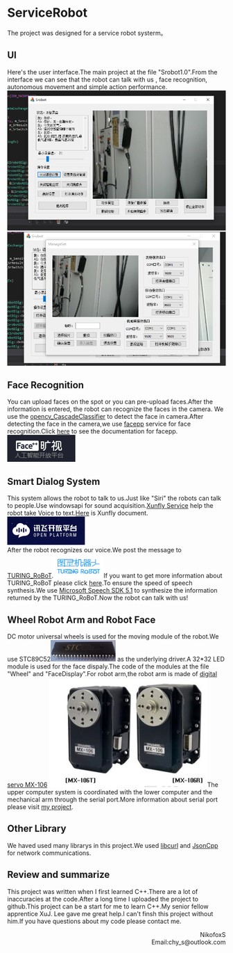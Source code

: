 # ServiceRobot

The project was designed for a service robot systerm。  
## UI
Here's the user interface.The main project at the file "Srobot1.0".From the interface we can see that the robot can talk with us , face recognition, autonomous movement and simple action performance.
![UI1](https://raw.githubusercontent.com/NikofoxS/ServiceRobot/master/pictures/ui1.png)  
![UI2](https://raw.githubusercontent.com/NikofoxS/ServiceRobot/master/pictures/ui2.png)  
## Face Recognition
You can upload faces on the spot or you can pre-upload faces.After the information is entered, the robot can recognize the faces in the camera. We use the [opencv_CascadeClassifier](https://docs.opencv.org/3.4.0/d1/de5/classcv_1_1CascadeClassifier.html#a6d01a748b103f0cd6bd2a20037ae8731) to detect the face in camera.After detecting the face in the camera,we use [facepp](https://www.faceplusplus.com.cn/) service for face recognition.Click [here](https://console.faceplusplus.com.cn/documents/4888381) to see the documentation for facepp.
![Facepp](https://raw.githubusercontent.com/NikofoxS/ServiceRobot/master/pictures/facepp.png)
## Smart Dialog System
This system allows the robot to talk to us.Just like "Siri" the robots can talk to people.Use windowsapi for sound acquisition.[Xunfly Service](https://www.xfyun.cn/) help the robot take Voice to text.[Here](https://www.xfyun.cn/services/voicedictation) is Xunfly document.
![Xunfly](https://raw.githubusercontent.com/NikofoxS/ServiceRobot/master/pictures/xunfly.png)  
After the robot recognizes our voice.We post the message to [TURING_RoBoT](http://www.tuling123.com/).![TURING_RoBoT](https://raw.githubusercontent.com/NikofoxS/ServiceRobot/master/pictures/TURING_RoBoT.png)If you want to get more information about TURING_RoBoT please click [here](https://www.kancloud.cn/turing/www-tuling123-com/718218).To ensure the speed of speech synthesis.We use [Microsoft Speech SDK 5.1](http://www.microsoft.com/en-us/download/details.aspx?id=10121) to synthesize the information returned by the TURING_RoBoT.Now the robot can talk with us!  
## Wheel Robot Arm and Robot Face
DC motor universal wheels is used for the moving module of the robot.We use STC89C52![89C52](https://raw.githubusercontent.com/NikofoxS/ServiceRobot/master/pictures/89c52.png) as the underlying driver.A 32*32 LED module is used for the face dispaly.The code of the modules at the file "Wheel" and "FaceDisplay".For robot arm,the robot arm is made of [digital servo MX-106](http://support.robotis.com/en/product/actuator/dynamixel/mx_series/mx-106.htm)
![MX-106](https://raw.githubusercontent.com/NikofoxS/ServiceRobot/master/pictures/mx-106.png)The upper computer system is coordinated with the lower computer and the mechanical arm through the serial port.More information about serial port please visit [my project](https://github.com/NikofoxS/serial_assistant.git).
##  Other Library
We haved used many librarys in this project.We used [libcurl](https://curl.haxx.se/libcurl/) and [JsonCpp](https://github.com/open-source-parsers/jsoncpp.git) for network communications.  
## Review and summarize
This project was written when I first learned C++.There are a lot of inaccuracies at the code.After a long time I uploaded the project to github.This project can be a start for me to learn C++.My senior fellow apprentice XuJ. Lee gave me great help.I can't finsh this project without him.If you have questions about my code please contact me.  





<div style="text-align: right"> NikofoxS </div>  
<div style="text-align: right"> Email:chy_s@outlook.com </div>  
